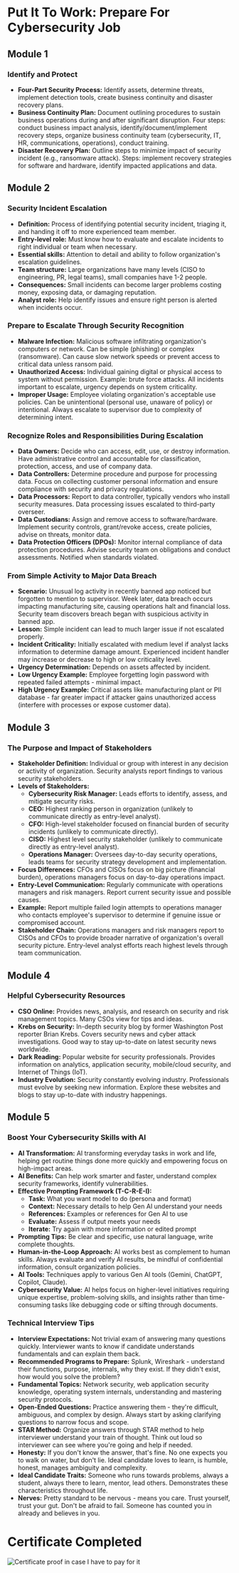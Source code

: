 # Put It To Work: Prepare For Cybersecurity Job

## Module 1

### Identify and Protect

-   **Four-Part Security Process:** Identify assets, determine threats, implement detection tools, create business continuity and disaster recovery plans.
-   **Business Continuity Plan:** Document outlining procedures to sustain business operations during and after significant disruption. Four steps: conduct business impact analysis, identify/document/implement recovery steps, organize business continuity team (cybersecurity, IT, HR, communications, operations), conduct training.
-   **Disaster Recovery Plan:** Outline steps to minimize impact of security incident (e.g., ransomware attack). Steps: implement recovery strategies for software and hardware, identify impacted applications and data.

## Module 2

### Security Incident Escalation

-   **Definition:** Process of identifying potential security incident, triaging it, and handing it off to more experienced team member.
-   **Entry-level role:** Must know how to evaluate and escalate incidents to right individual or team when necessary.
-   **Essential skills:** Attention to detail and ability to follow organization's escalation guidelines.
-   **Team structure:** Large organizations have many levels (CISO to engineering, PR, legal teams), small companies have 1-2 people.
-   **Consequences:** Small incidents can become larger problems costing money, exposing data, or damaging reputation.
-   **Analyst role:** Help identify issues and ensure right person is alerted when incidents occur.

### Prepare to Escalate Through Security Recognition

-   **Malware Infection:** Malicious software infiltrating organization's computers or network. Can be simple (phishing) or complex (ransomware). Can cause slow network speeds or prevent access to critical data unless ransom paid.
-   **Unauthorized Access:** Individual gaining digital or physical access to system without permission. Example: brute force attacks. All incidents important to escalate, urgency depends on system criticality.
-   **Improper Usage:** Employee violating organization's acceptable use policies. Can be unintentional (personal use, unaware of policy) or intentional. Always escalate to supervisor due to complexity of determining intent.

### Recognize Roles and Responsibilities During Escalation

-   **Data Owners:** Decide who can access, edit, use, or destroy information. Have administrative control and accountable for classification, protection, access, and use of company data.
-   **Data Controllers:** Determine procedure and purpose for processing data. Focus on collecting customer personal information and ensure compliance with security and privacy regulations.
-   **Data Processors:** Report to data controller, typically vendors who install security measures. Data processing issues escalated to third-party overseer.
-   **Data Custodians:** Assign and remove access to software/hardware. Implement security controls, grant/revoke access, create policies, advise on threats, monitor data.
-   **Data Protection Officers (DPOs):** Monitor internal compliance of data protection procedures. Advise security team on obligations and conduct assessments. Notified when standards violated.

### From Simple Activity to Major Data Breach

-   **Scenario:** Unusual log activity in recently banned app noticed but forgotten to mention to supervisor. Week later, data breach occurs impacting manufacturing site, causing operations halt and financial loss. Security team discovers breach began with suspicious activity in banned app.
-   **Lesson:** Simple incident can lead to much larger issue if not escalated properly.
-   **Incident Criticality:** Initially escalated with medium level if analyst lacks information to determine damage amount. Experienced incident handler may increase or decrease to high or low criticality level.
-   **Urgency Determination:** Depends on assets affected by incident.
-   **Low Urgency Example:** Employee forgetting login password with repeated failed attempts - minimal impact.
-   **High Urgency Example:** Critical assets like manufacturing plant or PII database - far greater impact if attacker gains unauthorized access (interfere with processes or expose customer data).

## Module 3

### The Purpose and Impact of Stakeholders

-   **Stakeholder Definition:** Individual or group with interest in any decision or activity of organization. Security analysts report findings to various security stakeholders.
-   **Levels of Stakeholders:**
    -   **Cybersecurity Risk Manager:** Leads efforts to identify, assess, and mitigate security risks.
    -   **CEO:** Highest ranking person in organization (unlikely to communicate directly as entry-level analyst).
    -   **CFO:** High-level stakeholder focused on financial burden of security incidents (unlikely to communicate directly).
    -   **CISO:** Highest level security stakeholder (unlikely to communicate directly as entry-level analyst).
    -   **Operations Manager:** Oversees day-to-day security operations, leads teams for security strategy development and implementation.
-   **Focus Differences:** CFOs and CISOs focus on big picture (financial burden), operations managers focus on day-to-day operations impact.
-   **Entry-Level Communication:** Regularly communicate with operations managers and risk managers. Report current security issue and possible causes.
-   **Example:** Report multiple failed login attempts to operations manager who contacts employee's supervisor to determine if genuine issue or compromised account.
-   **Stakeholder Chain:** Operations managers and risk managers report to CISOs and CFOs to provide broader narrative of organization's overall security picture. Entry-level analyst efforts reach highest levels through team communication.

## Module 4

### Helpful Cybersecurity Resources

-   **CSO Online:** Provides news, analysis, and research on security and risk management topics. Many CSOs view for tips and ideas.
-   **Krebs on Security:** In-depth security blog by former Washington Post reporter Brian Krebs. Covers security news and cyber attack investigations. Good way to stay up-to-date on latest security news worldwide.
-   **Dark Reading:** Popular website for security professionals. Provides information on analytics, application security, mobile/cloud security, and Internet of Things (IoT).
-   **Industry Evolution:** Security constantly evolving industry. Professionals must evolve by seeking new information. Explore these websites and blogs to stay up-to-date with industry happenings.

## Module 5

### Boost Your Cybersecurity Skills with AI

-   **AI Transformation:** AI transforming everyday tasks in work and life, helping get routine things done more quickly and empowering focus on high-impact areas.
-   **AI Benefits:** Can help work smarter and faster, understand complex security frameworks, identify vulnerabilities.
-   **Effective Prompting Framework (T-C-R-E-I):**
    -   **Task:** What you want model to do (persona and format)
    -   **Context:** Necessary details to help Gen AI understand your needs
    -   **References:** Examples or references for Gen AI to use
    -   **Evaluate:** Assess if output meets your needs
    -   **Iterate:** Try again with more information or edited prompt
-   **Prompting Tips:** Be clear and specific, use natural language, write complete thoughts.
-   **Human-in-the-Loop Approach:** AI works best as complement to human skills. Always evaluate and verify AI results, be mindful of confidential information, consult organization policies.
-   **AI Tools:** Techniques apply to various Gen AI tools (Gemini, ChatGPT, Copilot, Claude).
-   **Cybersecurity Value:** AI helps focus on higher-level initiatives requiring unique expertise, problem-solving skills, and insights rather than time-consuming tasks like debugging code or sifting through documents.

### Technical Interview Tips

-   **Interview Expectations:** Not trivial exam of answering many questions quickly. Interviewer wants to know if candidate understands fundamentals and can explain them back.
-   **Recommended Programs to Prepare:** Splunk, Wireshark - understand their functions, purpose, internals, why they exist. If they didn't exist, how would you solve the problem?
-   **Fundamental Topics:** Network security, web application security knowledge, operating system internals, understanding and mastering security protocols.
-   **Open-Ended Questions:** Practice answering them - they're difficult, ambiguous, and complex by design. Always start by asking clarifying questions to narrow focus and scope.
-   **STAR Method:** Organize answers through STAR method to help interviewer understand your train of thought. Think out loud so interviewer can see where you're going and help if needed.
-   **Honesty:** If you don't know the answer, that's fine. No one expects you to walk on water, but don't lie. Ideal candidate loves to learn, is humble, honest, manages ambiguity and complexity.
-   **Ideal Candidate Traits:** Someone who runs towards problems, always a student, always there to learn, mentor, lead others. Demonstrates these characteristics throughout life.
-   **Nerves:** Pretty standard to be nervous - means you care. Trust yourself, trust your gut. Don't be afraid to fail. Someone has counted you in already and believes in you.

# Certificate Completed

![Certificate proof in case I have to pay for it](Screenshot%202025-08-01%20at%209.18.57 PM.png)
